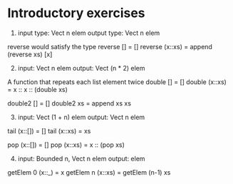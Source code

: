# Introductory exercises

1. input type:  Vect n elem
   output type: Vect n elem

reverse would satisfy the type
reverse [] = []
reverse (x::xs) = append (reverse xs) [x]

2. input:  Vect n elem
   output: Vect (n * 2) elem

A function that repeats each list element twice
double [] = []
double (x::xs) = x :: x :: (double xs)

double2 [] = []
double2 xs = append xs xs

3. input:  Vect (1 + n) elem
   output: Vect n elem

tail (x::[]) = []
tail (x::xs) = xs

pop (x::[]) = []
pop (x::xs) = x :: (pop xs)

4. input:  Bounded n, Vect n elem
   output: elem

getElem 0 (x::_) = x
getElem n (x::xs) = getElem (n-1) xs
